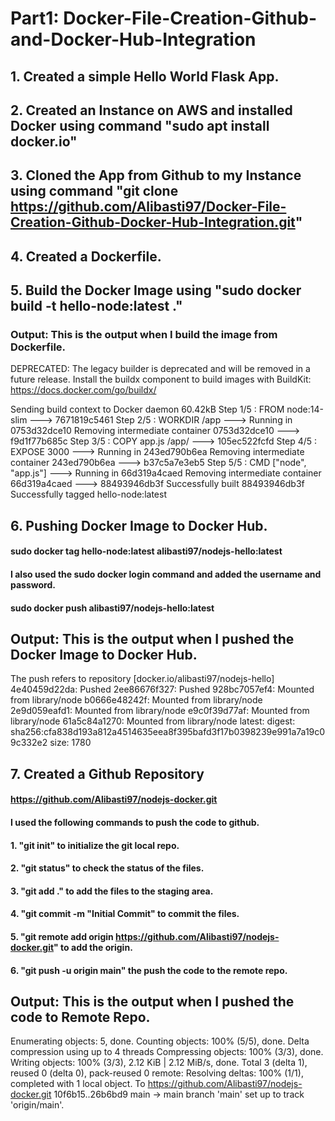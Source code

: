# Part1: Docker-File-Creation-Github-and-Docker-Hub-Integration

## 1. Created a simple Hello World Flask App.
## 2. Created an Instance on AWS and installed Docker using command "sudo apt install docker.io"
## 3. Cloned the App from Github to my Instance using command "git clone https://github.com/Alibasti97/Docker-File-Creation-Github-Docker-Hub-Integration.git"
## 4. Created a Dockerfile.
## 5. Build the Docker Image using "sudo docker build -t hello-node:latest ." 

### Output: This is the output when I build the image from Dockerfile.
DEPRECATED: The legacy builder is deprecated and will be removed in a future release.
            Install the buildx component to build images with BuildKit:
            https://docs.docker.com/go/buildx/

Sending build context to Docker daemon  60.42kB
Step 1/5 : FROM node:14-slim
 ---> 7671819c5461
Step 2/5 : WORKDIR /app
 ---> Running in 0753d32dce10
Removing intermediate container 0753d32dce10
 ---> f9d1f77b685c
Step 3/5 : COPY app.js /app/
 ---> 105ec522fcfd
Step 4/5 : EXPOSE 3000
 ---> Running in 243ed790b6ea
Removing intermediate container 243ed790b6ea
 ---> b37c5a7e3eb5
Step 5/5 : CMD ["node", "app.js"]
 ---> Running in 66d319a4caed
Removing intermediate container 66d319a4caed
 ---> 88493946db3f
Successfully built 88493946db3f
Successfully tagged hello-node:latest

## 6. Pushing Docker Image to Docker Hub.
#### sudo docker tag hello-node:latest alibasti97/nodejs-hello:latest
#### I also used the sudo docker login command and added the username and password.
#### sudo docker push alibasti97/nodejs-hello:latest
## Output: This is the output when I pushed the Docker Image to Docker Hub.
The push refers to repository [docker.io/alibasti97/nodejs-hello]
4e40459d22da: Pushed 
2ee86676f327: Pushed 
928bc7057ef4: Mounted from library/node 
b0666e48242f: Mounted from library/node 
2e9d059eafd1: Mounted from library/node 
e9c0f39d77af: Mounted from library/node 
61a5c84a1270: Mounted from library/node 
latest: digest: sha256:cfa838d193a812a4514635eea8f395bafd3f17b0398239e991a7a19c09c332e2 size: 1780

## 7. Created a Github Repository 
#### https://github.com/Alibasti97/nodejs-docker.git
#### I used the following commands to push the code to github.
#### 1. "git init" to initialize the git local repo.
#### 2. "git status" to check the status of the files.
#### 3. "git add ." to add the files to the staging area.
#### 4. "git commit -m "Initial Commit" to commit the files.
#### 5. "git remote add origin https://github.com/Alibasti97/nodejs-docker.git" to add the origin.
#### 6. "git push -u origin main" the push the code to the remote repo.

## Output: This is the output when I pushed the code to Remote Repo.
Enumerating objects: 5, done.
Counting objects: 100% (5/5), done.
Delta compression using up to 4 threads
Compressing objects: 100% (3/3), done.
Writing objects: 100% (3/3), 2.12 KiB | 2.12 MiB/s, done.
Total 3 (delta 1), reused 0 (delta 0), pack-reused 0
remote: Resolving deltas: 100% (1/1), completed with 1 local object.
To https://github.com/Alibasti97/nodejs-docker.git
   10f6b15..26b6bd9  main -> main
branch 'main' set up to track 'origin/main'.
